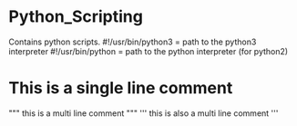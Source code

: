 # Python_Scripting

Contains python scripts.
#!/usr/bin/python3 = path to the python3 interpreter
#!/usr/bin/python = path to the python interpreter (for python2)

# This is a single line comment

"""
this is 
a multi line
comment
"""
'''
this is also 
a multi line
comment
'''

